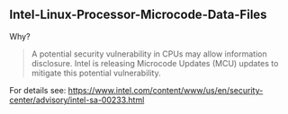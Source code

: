 ## Intel-Linux-Processor-Microcode-Data-Files 

Why?

> A potential security vulnerability in CPUs may allow information disclosure.  Intel is releasing Microcode Updates (MCU) updates to mitigate this potential vulnerability.

For details see: https://www.intel.com/content/www/us/en/security-center/advisory/intel-sa-00233.html
